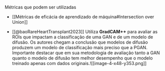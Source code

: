 
Métricas que podem ser utilizadas
- [[Métricas de eficácia de aprendizado de máquina#Intersection over Union]]

- [[@baoRareHeartTransplant2023]] Utiliza **GradCAM++** para avaliar as ROIs que impactam a classificação de uma GAN e de um modelo de difusão. Os autores chegam a conclusão que modelos de difusão produzem um modelo de classificação mais preciso que a PGAN. Importante destacar que em sua metodologia de avaliação tanto a GAN quanto o modelo de difusão tem melhor desempenho que o modelo treinado apenas com dados originais.![[image-4-x48-y353.png]]
